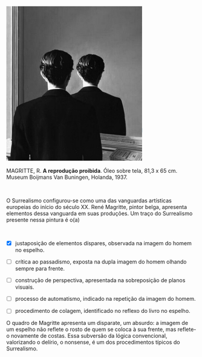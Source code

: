 

 

![](58660a51-b96a-36eb-53d9-a68f1e778c41.png)

MAGRITTE, R. **A reprodução proibida**. Óleo sobre tela, 81,3 x 65 cm. Museum Boijmans Van Buningen, Holanda, 1937.

 

O Surrealismo configurou-se como uma das vanguardas artísticas europeias do início do século XX. René Magritte, pintor belga, apresenta elementos dessa vanguarda em suas produções. Um traço do Surrealismo presente nessa pintura é o(a)

 



- [x] justaposição de elementos díspares, observada na imagem do homem no espelho.
- [ ] crítica ao passadismo, exposta na dupla imagem do homem olhando sempre para frente.
- [ ] construção de perspectiva, apresentada na sobreposição de planos visuais.
- [ ] processo de automatismo, indicado na repetição da imagem do homem.
- [ ] procedimento de colagem, identificado no reflexo do livro no espelho.


O quadro de Magritte apresenta um disparate, um absurdo: a imagem de um espelho não reflete o rosto de quem se coloca à sua frente, mas reflete-o novamente de costas. Essa subversão da lógica convencional, valorizando o delírio, o nonsense, é um dos procedimentos típicos do Surrealismo.
